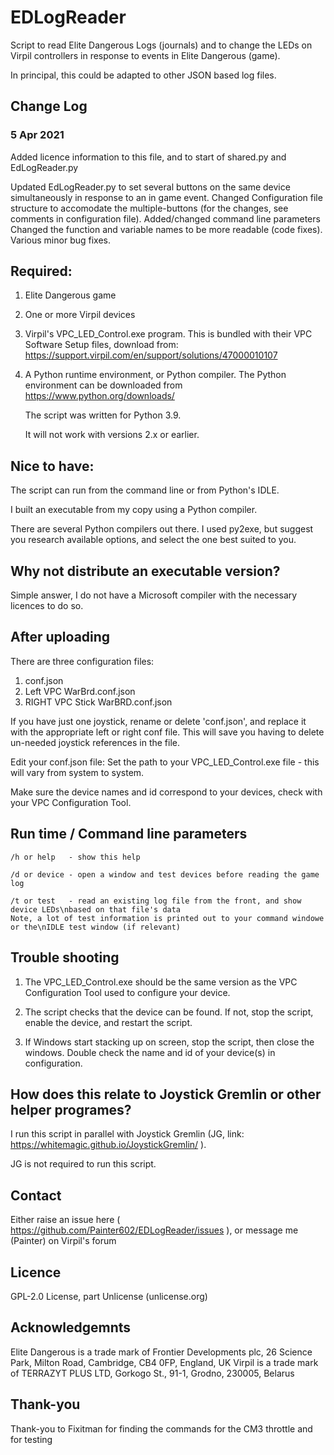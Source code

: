 # EDLogReader
Script to read Elite Dangerous Logs (journals) and to change the LEDs on Virpil controllers in response to events in Elite Dangerous (game).

In principal, this could be adapted to other JSON based log files.

## Change Log
### 5 Apr 2021
Added licence information to this file, and to start of shared.py and EdLogReader.py	

Updated EdLogReader.py to set several buttons on the same device simultaneously in response to an in game event.
Changed Configuration file structure to accomodate the multiple-buttons (for the changes, see comments in configuration file).
Added/changed command line parameters
Changed the function and variable names to be more readable (code fixes).
Various minor bug fixes.

## Required:
1) Elite Dangerous game

2) One or more Virpil devices

3) Virpil's VPC_LED_Control.exe program.  This is bundled with their VPC Software Setup files, download from: https://support.virpil.com/en/support/solutions/47000010107

4) A Python runtime environment, or Python compiler.  The Python environment can be downloaded from https://www.python.org/downloads/

   The script was written for Python 3.9.

   It will not work with versions 2.x or earlier.

## Nice to have:
The script can run from the command line or from Python's IDLE.

I built an executable from my copy using a Python compiler.

There are several Python compilers out there.  I used py2exe, but suggest you research available options, and select the one best suited to you.

## Why not distribute an executable version?
Simple answer, I do not have a Microsoft compiler with the necessary licences to do so.

## After uploading
There are three configuration files:
1) conf.json
2) Left VPC WarBrd.conf.json
3) RIGHT VPC Stick WarBRD.conf.json

If you have just one joystick, rename or delete 'conf.json', and replace it with the appropriate left or right conf file.
This will save you having to delete un-needed joystick references in the file.

Edit your conf.json file:
Set the path to your VPC_LED_Control.exe file - this will vary from system to system.

Make sure the device names and id correspond to your devices, check with your VPC Configuration Tool.

## Run time / Command line parameters
 	/h or help   - show this help
	
	/d or device - open a window and test devices before reading the game log
	
	/t or test   - read an existing log file from the front, and show device LEDs\nbased on that file's data
	Note, a lot of test information is printed out to your command windowe or the\nIDLE test window (if relevant)

## Trouble shooting
1) The VPC_LED_Control.exe should be the same version as the VPC Configuration Tool used to configure your device.

2) The script checks that the device can be found. If not, stop the script, enable the device, and restart the script.

3) If Windows start stacking up on screen, stop the script, then close the windows.  Double check the name and id of your device(s) in configuration.

## How does this relate to Joystick Gremlin or other helper programes?
I run this script in parallel with Joystick Gremlin (JG, link: https://whitemagic.github.io/JoystickGremlin/ ).

JG is not required to run this script.

## Contact
Either raise an issue here ( https://github.com/Painter602/EDLogReader/issues ), or message me (Painter) on Virpil's forum

## Licence
 GPL-2.0 License, part Unlicense (unlicense.org)

## Acknowledgemnts
Elite Dangerous is a trade mark of Frontier Developments plc, 26 Science Park, Milton Road, Cambridge, CB4 0FP, England, UK
Virpil is a trade mark of  TERRAZYT PLUS LTD, Gorkogo St., 91-1, Grodno, 230005, Belarus 

## Thank-you
Thank-you to Fixitman for finding the commands for the CM3 throttle and for testing
